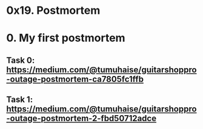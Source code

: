 # 0x19. Postmortem

# 0. My first postmortem

## Task 0: https://medium.com/@tumuhaise/guitarshoppro-outage-postmortem-ca7805fc1ffb
## Task 1: https://medium.com/@tumuhaise/guitarshoppro-outage-postmortem-2-fbd50712adce

